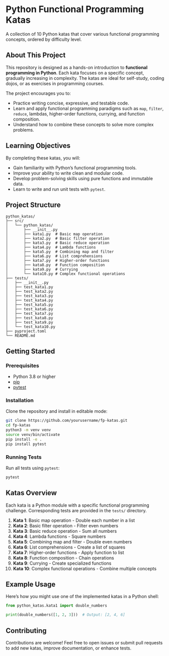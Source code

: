 # Python Functional Programming Katas

A collection of 10 Python katas that cover various functional programming concepts, ordered by difficulty level.

## About This Project

This repository is designed as a hands-on introduction to **functional programming in Python**. Each kata focuses on a specific concept, gradually increasing in complexity. The katas are ideal for self-study, coding dojos, or as exercises in programming courses.

The project encourages you to:
- Practice writing concise, expressive, and testable code.
- Learn and apply functional programming paradigms such as `map`, `filter`, `reduce`, lambdas, higher-order functions, currying, and function composition.
- Understand how to combine these concepts to solve more complex problems.

## Learning Objectives

By completing these katas, you will:
- Gain familiarity with Python’s functional programming tools.
- Improve your ability to write clean and modular code.
- Develop problem-solving skills using pure functions and immutable data.
- Learn to write and run unit tests with `pytest`.

## Project Structure

```
python_katas/
├── src/
│   └── python_katas/
│       ├── __init__.py
│       ├── kata1.py  # Basic map operation
│       ├── kata2.py  # Basic filter operation
│       ├── kata3.py  # Basic reduce operation
│       ├── kata4.py  # Lambda functions
│       ├── kata5.py  # Combining map and filter
│       ├── kata6.py  # List comprehensions
│       ├── kata7.py  # Higher-order functions
│       ├── kata8.py  # Function composition
│       ├── kata9.py  # Currying
│       └── kata10.py # Complex functional operations
├── tests/
│   ├── __init__.py
│   ├── test_kata1.py
│   ├── test_kata2.py
│   ├── test_kata3.py
│   ├── test_kata4.py
│   ├── test_kata5.py
│   ├── test_kata6.py
│   ├── test_kata7.py
│   ├── test_kata8.py
│   ├── test_kata9.py
│   └── test_kata10.py
├── pyproject.toml
└── README.md
```

## Getting Started

### Prerequisites

- Python 3.8 or higher
- [pip](https://pip.pypa.io/en/stable/)
- [pytest](https://docs.pytest.org/en/stable/)

### Installation

Clone the repository and install in editable mode:

```bash
git clone https://github.com/yourusername/fp-katas.git
cd fp-katas
python3 -m venv venv
source venv/bin/activate
pip install -e .
pip install pytest
```

### Running Tests

Run all tests using `pytest`:

```bash
pytest
```

## Katas Overview

Each kata is a Python module with a specific functional programming challenge. Corresponding tests are provided in the `tests/` directory.

1. **Kata 1**: Basic map operation - Double each number in a list
2. **Kata 2**: Basic filter operation - Filter even numbers
3. **Kata 3**: Basic reduce operation - Sum all numbers
4. **Kata 4**: Lambda functions - Square numbers
5. **Kata 5**: Combining map and filter - Double even numbers
6. **Kata 6**: List comprehensions - Create a list of squares
7. **Kata 7**: Higher-order functions - Apply function to list
8. **Kata 8**: Function composition - Chain operations
9. **Kata 9**: Currying - Create specialized functions
10. **Kata 10**: Complex functional operations - Combine multiple concepts

## Example Usage

Here’s how you might use one of the implemented katas in a Python shell:

```python
from python_katas.kata1 import double_numbers

print(double_numbers([1, 2, 3]))  # Output: [2, 4, 6]
```

## Contributing

Contributions are welcome! Feel free to open issues or submit pull requests to add new katas, improve documentation, or enhance tests.
